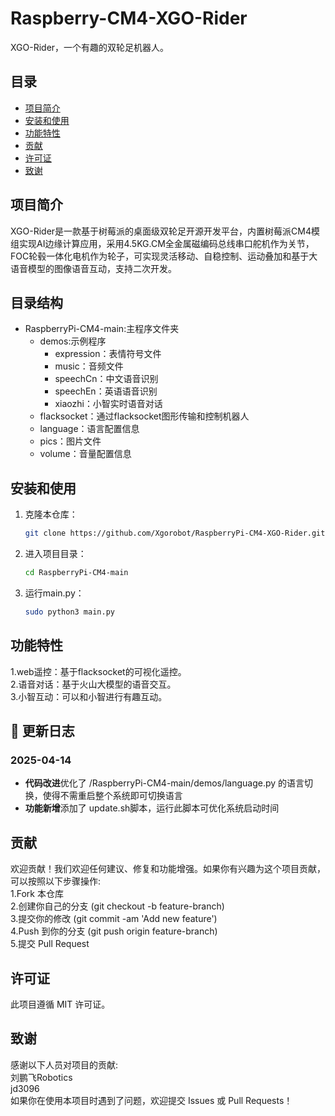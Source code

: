 # Raspberry-CM4-XGO-Rider

XGO-Rider，一个有趣的双轮足机器人。

## 目录

- [项目简介](#项目简介)
- [安装和使用](#安装和使用)
- [功能特性](#功能特性)
- [贡献](#贡献)
- [许可证](#许可证)
- [致谢](#致谢)

## 项目简介

XGO-Rider是一款基于树莓派的桌面级双轮足开源开发平台，内置树莓派CM4模组实现AI边缘计算应用，采用4.5KG.CM全金属磁编码总线串口舵机作为关节，FOC轮毂一体化电机作为轮子，可实现灵活移动、自稳控制、运动叠加和基于大语音模型的图像语音互动，支持二次开发。
## 目录结构
-  RaspberryPi-CM4-main:主程序文件夹
    - demos:示例程序
      - expression：表情符号文件
      - music：音频文件
      - speechCn：中文语音识别
      - speechEn：英语语音识别
      - xiaozhi：小智实时语音对话
    - flacksocket：通过flacksocket图形传输和控制机器人
    - language：语言配置信息
    - pics：图片文件
    - volume：音量配置信息
## 安装和使用

1. 克隆本仓库：
    ```bash
    git clone https://github.com/Xgorobot/RaspberryPi-CM4-XGO-Rider.git
    ```

2. 进入项目目录：
    ```bash
    cd RaspberryPi-CM4-main
    ```

3. 运行main.py：
    ```bash
    sudo python3 main.py
    ```
## 功能特性
1.web遥控：基于flacksocket的可视化遥控。  
2.语音对话：基于火山大模型的语音交互。  
3.小智互动：可以和小智进行有趣互动。

## 📜 更新日志
### 2025-04-14
- **代码改进**优化了 /RaspberryPi-CM4-main/demos/language.py 的语言切换，使得不需重启整个系统即可切换语言
- **功能新增**添加了 update.sh脚本，运行此脚本可优化系统启动时间

## 贡献
欢迎贡献！我们欢迎任何建议、修复和功能增强。如果你有兴趣为这个项目贡献，可以按照以下步骤操作:  
1.Fork 本仓库  
2.创建你自己的分支 (git checkout -b feature-branch)  
3.提交你的修改 (git commit -am 'Add new feature')  
4.Push 到你的分支 (git push origin feature-branch)  
5.提交 Pull Request

## 许可证
此项目遵循 MIT 许可证。

## 致谢
感谢以下人员对项目的贡献:  
刘鹏飞Robotics   
jd3096  
如果你在使用本项目时遇到了问题，欢迎提交 Issues 或 Pull Requests！
